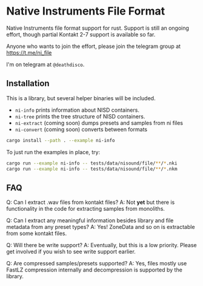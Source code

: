 # Native Instruments File Format

Native Instruments file format support for rust. Support is still an ongoing effort, though partial Kontakt 2-7 support is available so far.

Anyone who wants to join the effort, please join the telegram group at https://t.me/ni_file

I'm on telegram at `@deathdisco`.

## Installation

This is a library, but several helper binaries will be included.

- `ni-info` prints information about NISD containers.
- `ni-tree` prints the tree structure of NISD containers.
- `ni-extract` (coming soon) dumps presets and samples from ni files
- `ni-convert` (coming soon) converts between formats

```bash
cargo install --path . --example ni-info
```

To just run the examples in place, try:

```bash
cargo run --example ni-info -- tests/data/nisound/file/**/*.nki
cargo run --example ni-info -- tests/data/nisound/file/**/*.nkm
```

## FAQ

Q: Can I extract .wav files from kontakt files?
A: Not **yet** but there is functionality in the code for extracting samples from monoliths.

Q: Can I extract any meaningful information besides library and file metadata from any preset types?
A: Yes! ZoneData and so on is extractable from some kontakt files.

Q: Will there be write support?
A: Eventually, but this is a low priority. Please get involved if you wish to see write support earlier.

Q: Are compressed samples/presets supported?
A: Yes, files mostly use FastLZ compression internally and decompression is supported by the library.
